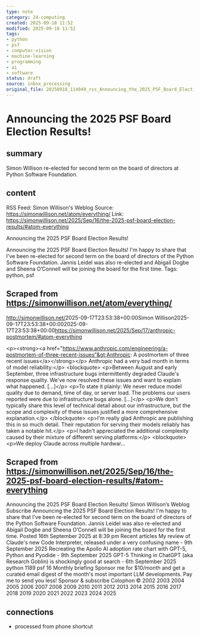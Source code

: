```yaml
---
type: note
category: 24-computing
created: 2025-09-18 11:52
modified: 2025-09-18 11:52
tags:
- python
- psf
- computer-vision
- machine-learning
- programming
- ai
- software
status: draft
source: inbox_processing
original_file: 20250918_114949_rss_Announcing_the_2025_PSF_Board_Election_Results_.txt
---
```



# Announcing the 2025 PSF Board Election Results!

## summary
Simon Willison re-elected for second term on the board of directors at Python Software Foundation.

## content
RSS Feed: Simon Willison's Weblog
Source: https://simonwillison.net/atom/everything/
Link: https://simonwillison.net/2025/Sep/16/the-2025-psf-board-election-results/#atom-everything

Announcing the 2025 PSF Board Election Results!

Announcing the 2025 PSF Board Election Results! I'm happy to share that I've been re-elected for second term on the board of directors of the Python Software Foundation. Jannis Leidel was also re-elected and Abigail Dogbe and Sheena O’Connell will be joining the board for the first time. Tags: python, psf

## Scraped from https://simonwillison.net/atom/everything/
<?xml version="1.0" encoding="utf-8"?>
<feed xml:lang="en-us" xmlns="http://www.w3.org/2005/Atom"><title>Simon Willison's Weblog</title><link href="http://simonwillison.net/" rel="alternate"/><link href="http://simonwillison.net/atom/everything/" rel="self"/><id>http://simonwillison.net/</id><updated>2025-09-17T23:53:38+00:00</updated><author><name>Simon Willison</name></author><entry><title>Anthropic: A postmortem of three recent issues</title><link href="https://simonwillison.net/2025/Sep/17/anthropic-postmortem/#atom-everything" rel="alternate"/><published>2025-09-17T23:53:38+00:00</published><updated>2025-09-17T23:53:38+00:00</updated><id>https://simonwillison.net/2025/Sep/17/anthropic-postmortem/#atom-everything</id><summary type="html">
    
&lt;p&gt;&lt;strong&gt;&lt;a href="https://www.anthropic.com/engineering/a-postmortem-of-three-recent-issues"&gt;Anthropic: A postmortem of three recent issues&lt;/a&gt;&lt;/strong&gt;&lt;/p&gt;
Anthropic had a very bad month in terms of model reliability:&lt;/p&gt;
&lt;blockquote&gt;
&lt;p&gt;Between August and early September, three infrastructure bugs intermittently degraded Claude's response quality. We've now resolved these issues and want to explain what happened. [...]&lt;/p&gt;
&lt;p&gt;To state it plainly: We never reduce model quality due to demand, time of day, or server load. The problems our users reported were due to infrastructure bugs alone. [...]&lt;/p&gt;
&lt;p&gt;We don't typically share this level of technical detail about our infrastructure, but the scope and complexity of these issues justified a more comprehensive explanation.&lt;/p&gt;
&lt;/blockquote&gt;
&lt;p&gt;I'm really glad Anthropic are publishing this in so much detail. Their reputation for serving their models reliably has taken a notable hit.&lt;/p&gt;
&lt;p&gt;I hadn't appreciated the additional complexity caused by their mixture of different serving platforms:&lt;/p&gt;
&lt;blockquote&gt;
&lt;p&gt;We deploy Claude across multiple hardwar...


## Scraped from https://simonwillison.net/2025/Sep/16/the-2025-psf-board-election-results/#atom-everything
Announcing the 2025 PSF Board Election Results! Simon Willison’s Weblog Subscribe Announcing the 2025 PSF Board Election Results! I'm happy to share that I've been re-elected for second term on the board of directors of the Python Software Foundation. Jannis Leidel was also re-elected and Abigail Dogbe and Sheena O’Connell will be joining the board for the first time. Posted 16th September 2025 at 8:39 pm Recent articles My review of Claude&#x27;s new Code Interpreter, released under a very confusing name - 9th September 2025 Recreating the Apollo AI adoption rate chart with GPT-5, Python and Pyodide - 9th September 2025 GPT-5 Thinking in ChatGPT (aka Research Goblin) is shockingly good at search - 6th September 2025 python 1189 psf 16 Monthly briefing Sponsor me for $10/month and get a curated email digest of the month's most important LLM developments. Pay me to send you less! Sponsor &amp; subscribe Colophon &copy; 2002 2003 2004 2005 2006 2007 2008 2009 2010 2011 2012 2013 2014 2015 2016 2017 2018 2019 2020 2021 2022 2023 2024 2025


## connections
- processed from phone shortcut
